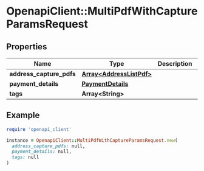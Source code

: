 # OpenapiClient::MultiPdfWithCaptureParamsRequest

## Properties

| Name | Type | Description | Notes |
| ---- | ---- | ----------- | ----- |
| **address_capture_pdfs** | [**Array&lt;AddressListPdf&gt;**](AddressListPdf.md) |  |  |
| **payment_details** | [**PaymentDetails**](PaymentDetails.md) |  |  |
| **tags** | **Array&lt;String&gt;** |  | [optional] |

## Example

```ruby
require 'openapi_client'

instance = OpenapiClient::MultiPdfWithCaptureParamsRequest.new(
  address_capture_pdfs: null,
  payment_details: null,
  tags: null
)
```

